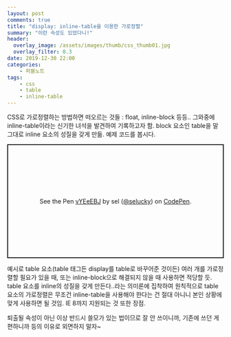 ```yaml
---
layout: post
comments: true
title: "display: inline-table을 이용한 가로정렬"
summary: "이런 속성도 있었다니!"
header:
  overlay_image: /assets/images/thumb/css_thumb01.jpg
  overlay_filter: 0.3
date: 2019-12-30 22:00
categories:
    - 퍼블노트
tags:
    - css
    - table
    - inline-table
---
```

CSS로 가로정렬하는 방법하면 떠오르는 것들 : float, inline-block 등등.. 그와중에 inline-table이라는 신기한 녀석을 발견하여 기록하고자 함. block 요소인 table을 말 그대로 inline 요소의 성질을 갖게 만듦. 예제 코드를 봅시다.

<p class="codepen" data-height="265" data-theme-id="default" data-default-tab="css,result" data-user="selucky" data-slug-hash="vYEeEBJ" style="height: 265px; box-sizing: border-box; display: flex; align-items: center; justify-content: center; border: 2px solid; margin: 1em 0; padding: 1em;" data-pen-title="vYEeEBJ">
  <span>See the Pen <a href="https://codepen.io/selucky/pen/vYEeEBJ">
  vYEeEBJ</a> by sel (<a href="https://codepen.io/selucky">@selucky</a>)
  on <a href="https://codepen.io">CodePen</a>.</span>
</p>
<script async src="https://static.codepen.io/assets/embed/ei.js"></script>

예시로 table 요소(table 태그든 display를 table로 바꾸어준 것이든) 여러 개를 가로정렬할 필요가 있을 때, 또는 inline-block으로 해결되지 않을 때 사용하면 적당할 듯. table 요소를 inline의 성질을 갖게 만든다..라는 의미론에 집착하여 원칙적으로 table 요소의 가로정렬은 무조건 inline-table을 사용해야 한다는 건 절대 아니니 본인 상황에 맞게 사용하면 될 것임. IE 8까지 지원되는 것 또한 장점.

퇴출될 속성이 아닌 이상 반드시 쓸모가 있는 법이므로 잘 안 쓰이니까, 기존에 쓰던 게 편하니까 등의 이유로 외면하지 말자~